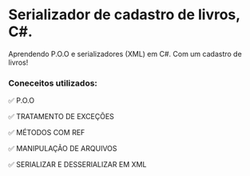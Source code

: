 # Serializador de cadastro de livros, C#.

Aprendendo P.O.O e serializadores (XML) em C#. Com um cadastro de livros! 

### Coneceitos utilizados:
✅ P.O.O

✅ TRATAMENTO DE EXCEÇÕES

✅ MÉTODOS COM REF

✅ MANIPULAÇÃO DE ARQUIVOS

✅ SERIALIZAR E DESSERIALIZAR EM XML
